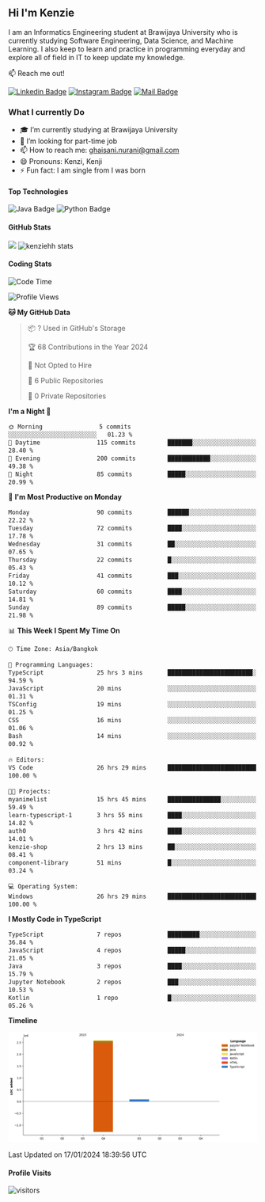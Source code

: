 ## Hi I'm Kenzie

I am an Informatics Engineering student at Brawijaya University who is currently studying Software Engineering, Data Science, and Machine Learning. I also keep to learn and practice in programming everyday and explore all of field in IT to keep update my knowledge.

:mailbox: Reach me out!

[![Linkedin Badge](https://img.shields.io/badge/-Kenzie_Taqiyassar-0e76a8?style=flat&labelColor=0e76a8&logo=linkedin&logoColor=white)](https://www.linkedin.com/in/kenzie-taqiyassar-37458b1aa/) 
[![Instagram Badge](https://img.shields.io/badge/-@__kenziehh_-e84393?style=flat&labelColor=e84393&logo=instagram&logoColor=white)](https://www.instagram.com/_kenziehh/) 
[![Mail Badge](https://img.shields.io/badge/-ghaisani.nurani-c0392b?style=flat&labelColor=c0392b&logo=gmail&logoColor=white)](mailto:ghaisani.nurani@gmail.com)

### What I currently Do

- 🎓 I’m currently studying at Brawijaya University
- 💼 I’m looking for part-time job
- 📫 How to reach me: ghaisani.nurani@gmail.com
- 😄 Pronouns: Kenzi, Kenji
- ⚡ Fun fact: I am single from I was born

#### Top Technologies
![Java Badge](https://img.shields.io/badge/Java-%23FF0000?style=for-the-badge&logo=coffee&logoColor=white&labelColor=red)
![Python Badge](https://img.shields.io/badge/Python-%230492C2?style=for-the-badge&logo=python&labelColor=black)

#### GitHub Stats
<img src="https://github-readme-stats.vercel.app/api?username=kenziehh"/>
<img src="https://github-readme-stats-xi-nine-74.vercel.app/api/top-langs/?username=kenziehh&hide_border=false&include_all_commits=true&count_private=true&layout=compact" alt="kenziehh stats"/>


#### Coding Stats
<!--START_SECTION:waka-->
![Code Time](http://img.shields.io/badge/Code%20Time-96%20hrs-blue)

![Profile Views](http://img.shields.io/badge/Profile%20Views-8-blue)

**🐱 My GitHub Data** 

> 📦 ? Used in GitHub's Storage 
 > 
> 🏆 68 Contributions in the Year 2024
 > 
> 🚫 Not Opted to Hire
 > 
> 📜 6 Public Repositories 
 > 
> 🔑 0 Private Repositories 
 > 
**I'm a Night 🦉** 

```text
🌞 Morning                5 commits           ░░░░░░░░░░░░░░░░░░░░░░░░░   01.23 % 
🌆 Daytime                115 commits         ███████░░░░░░░░░░░░░░░░░░   28.40 % 
🌃 Evening                200 commits         ████████████░░░░░░░░░░░░░   49.38 % 
🌙 Night                  85 commits          █████░░░░░░░░░░░░░░░░░░░░   20.99 % 
```
📅 **I'm Most Productive on Monday** 

```text
Monday                   90 commits          ██████░░░░░░░░░░░░░░░░░░░   22.22 % 
Tuesday                  72 commits          ████░░░░░░░░░░░░░░░░░░░░░   17.78 % 
Wednesday                31 commits          ██░░░░░░░░░░░░░░░░░░░░░░░   07.65 % 
Thursday                 22 commits          █░░░░░░░░░░░░░░░░░░░░░░░░   05.43 % 
Friday                   41 commits          ███░░░░░░░░░░░░░░░░░░░░░░   10.12 % 
Saturday                 60 commits          ████░░░░░░░░░░░░░░░░░░░░░   14.81 % 
Sunday                   89 commits          █████░░░░░░░░░░░░░░░░░░░░   21.98 % 
```


📊 **This Week I Spent My Time On** 

```text
🕑︎ Time Zone: Asia/Bangkok

💬 Programming Languages: 
TypeScript               25 hrs 3 mins       ████████████████████████░   94.59 % 
JavaScript               20 mins             ░░░░░░░░░░░░░░░░░░░░░░░░░   01.31 % 
TSConfig                 19 mins             ░░░░░░░░░░░░░░░░░░░░░░░░░   01.25 % 
CSS                      16 mins             ░░░░░░░░░░░░░░░░░░░░░░░░░   01.06 % 
Bash                     14 mins             ░░░░░░░░░░░░░░░░░░░░░░░░░   00.92 % 

🔥 Editors: 
VS Code                  26 hrs 29 mins      █████████████████████████   100.00 % 

🐱‍💻 Projects: 
myanimelist              15 hrs 45 mins      ███████████████░░░░░░░░░░   59.49 % 
learn-typescript-1       3 hrs 55 mins       ████░░░░░░░░░░░░░░░░░░░░░   14.82 % 
auth0                    3 hrs 42 mins       ████░░░░░░░░░░░░░░░░░░░░░   14.01 % 
kenzie-shop              2 hrs 13 mins       ██░░░░░░░░░░░░░░░░░░░░░░░   08.41 % 
component-library        51 mins             █░░░░░░░░░░░░░░░░░░░░░░░░   03.24 % 

💻 Operating System: 
Windows                  26 hrs 29 mins      █████████████████████████   100.00 % 
```

**I Mostly Code in TypeScript** 

```text
TypeScript               7 repos             █████████░░░░░░░░░░░░░░░░   36.84 % 
JavaScript               4 repos             █████░░░░░░░░░░░░░░░░░░░░   21.05 % 
Java                     3 repos             ████░░░░░░░░░░░░░░░░░░░░░   15.79 % 
Jupyter Notebook         2 repos             ███░░░░░░░░░░░░░░░░░░░░░░   10.53 % 
Kotlin                   1 repo              █░░░░░░░░░░░░░░░░░░░░░░░░   05.26 % 
```



**Timeline**

![Lines of Code chart](https://raw.githubusercontent.com/kenziehh/kenziehh/master/assets/bar_graph.png)


 Last Updated on 17/01/2024 18:39:56 UTC
<!--END_SECTION:waka-->


#### Profile Visits

![visitors](https://visitor-badge.glitch.me/badge?page_id=kenziehh.kenziehh)





